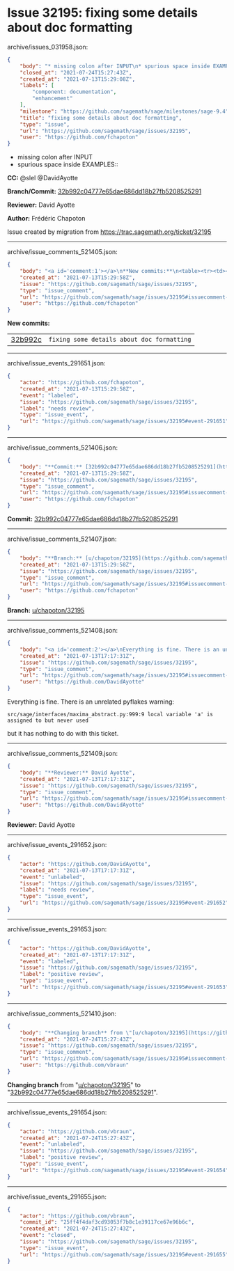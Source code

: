 # Issue 32195: fixing some details about doc formatting

archive/issues_031958.json:
```json
{
    "body": "* missing colon after INPUT\n* spurious space inside EXAMPLES::\n\n**CC:**  @slel @DavidAyotte\n\n**Branch/Commit:** [32b992c04777e65dae686dd18b27fb5208525291](https://github.com/sagemath/sagetrac-mirror/commit/32b992c04777e65dae686dd18b27fb5208525291)\n\n**Reviewer:** David Ayotte\n\n**Author:** Fr\u00e9d\u00e9ric Chapoton\n\nIssue created by migration from https://trac.sagemath.org/ticket/32195\n\n",
    "closed_at": "2021-07-24T15:27:43Z",
    "created_at": "2021-07-13T15:29:08Z",
    "labels": [
        "component: documentation",
        "enhancement"
    ],
    "milestone": "https://github.com/sagemath/sage/milestones/sage-9.4",
    "title": "fixing some details about doc formatting",
    "type": "issue",
    "url": "https://github.com/sagemath/sage/issues/32195",
    "user": "https://github.com/fchapoton"
}
```
* missing colon after INPUT
* spurious space inside EXAMPLES::

**CC:**  @slel @DavidAyotte

**Branch/Commit:** [32b992c04777e65dae686dd18b27fb5208525291](https://github.com/sagemath/sagetrac-mirror/commit/32b992c04777e65dae686dd18b27fb5208525291)

**Reviewer:** David Ayotte

**Author:** Frédéric Chapoton

Issue created by migration from https://trac.sagemath.org/ticket/32195





---

archive/issue_comments_521405.json:
```json
{
    "body": "<a id='comment:1'></a>\n**New commits:**\n<table><tr><td><a href=\"https://github.com/sagemath/sagetrac-mirror/commit/32b992c04777e65dae686dd18b27fb5208525291\">32b992c</a></td><td><code>fixing some details about doc formatting</code></td></tr></table>\n",
    "created_at": "2021-07-13T15:29:58Z",
    "issue": "https://github.com/sagemath/sage/issues/32195",
    "type": "issue_comment",
    "url": "https://github.com/sagemath/sage/issues/32195#issuecomment-521405",
    "user": "https://github.com/fchapoton"
}
```

<a id='comment:1'></a>
**New commits:**
<table><tr><td><a href="https://github.com/sagemath/sagetrac-mirror/commit/32b992c04777e65dae686dd18b27fb5208525291">32b992c</a></td><td><code>fixing some details about doc formatting</code></td></tr></table>




---

archive/issue_events_291651.json:
```json
{
    "actor": "https://github.com/fchapoton",
    "created_at": "2021-07-13T15:29:58Z",
    "event": "labeled",
    "issue": "https://github.com/sagemath/sage/issues/32195",
    "label": "needs review",
    "type": "issue_event",
    "url": "https://github.com/sagemath/sage/issues/32195#event-291651"
}
```



---

archive/issue_comments_521406.json:
```json
{
    "body": "**Commit:** [32b992c04777e65dae686dd18b27fb5208525291](https://github.com/sagemath/sagetrac-mirror/commit/32b992c04777e65dae686dd18b27fb5208525291)",
    "created_at": "2021-07-13T15:29:58Z",
    "issue": "https://github.com/sagemath/sage/issues/32195",
    "type": "issue_comment",
    "url": "https://github.com/sagemath/sage/issues/32195#issuecomment-521406",
    "user": "https://github.com/fchapoton"
}
```

**Commit:** [32b992c04777e65dae686dd18b27fb5208525291](https://github.com/sagemath/sagetrac-mirror/commit/32b992c04777e65dae686dd18b27fb5208525291)



---

archive/issue_comments_521407.json:
```json
{
    "body": "**Branch:** [u/chapoton/32195](https://github.com/sagemath/sagetrac-mirror/tree/u/chapoton/32195)",
    "created_at": "2021-07-13T15:29:58Z",
    "issue": "https://github.com/sagemath/sage/issues/32195",
    "type": "issue_comment",
    "url": "https://github.com/sagemath/sage/issues/32195#issuecomment-521407",
    "user": "https://github.com/fchapoton"
}
```

**Branch:** [u/chapoton/32195](https://github.com/sagemath/sagetrac-mirror/tree/u/chapoton/32195)



---

archive/issue_comments_521408.json:
```json
{
    "body": "<a id='comment:2'></a>\nEverything is fine. There is an unrelated pyflakes warning:\n\n```\nsrc/sage/interfaces/maxima_abstract.py:999:9 local variable 'a' is assigned to but never used\n```\n\nbut it has nothing to do with this ticket.",
    "created_at": "2021-07-13T17:17:31Z",
    "issue": "https://github.com/sagemath/sage/issues/32195",
    "type": "issue_comment",
    "url": "https://github.com/sagemath/sage/issues/32195#issuecomment-521408",
    "user": "https://github.com/DavidAyotte"
}
```

<a id='comment:2'></a>
Everything is fine. There is an unrelated pyflakes warning:

```
src/sage/interfaces/maxima_abstract.py:999:9 local variable 'a' is assigned to but never used
```

but it has nothing to do with this ticket.



---

archive/issue_comments_521409.json:
```json
{
    "body": "**Reviewer:** David Ayotte",
    "created_at": "2021-07-13T17:17:31Z",
    "issue": "https://github.com/sagemath/sage/issues/32195",
    "type": "issue_comment",
    "url": "https://github.com/sagemath/sage/issues/32195#issuecomment-521409",
    "user": "https://github.com/DavidAyotte"
}
```

**Reviewer:** David Ayotte



---

archive/issue_events_291652.json:
```json
{
    "actor": "https://github.com/DavidAyotte",
    "created_at": "2021-07-13T17:17:31Z",
    "event": "unlabeled",
    "issue": "https://github.com/sagemath/sage/issues/32195",
    "label": "needs review",
    "type": "issue_event",
    "url": "https://github.com/sagemath/sage/issues/32195#event-291652"
}
```



---

archive/issue_events_291653.json:
```json
{
    "actor": "https://github.com/DavidAyotte",
    "created_at": "2021-07-13T17:17:31Z",
    "event": "labeled",
    "issue": "https://github.com/sagemath/sage/issues/32195",
    "label": "positive review",
    "type": "issue_event",
    "url": "https://github.com/sagemath/sage/issues/32195#event-291653"
}
```



---

archive/issue_comments_521410.json:
```json
{
    "body": "**Changing branch** from \"[u/chapoton/32195](https://github.com/sagemath/sagetrac-mirror/tree/u/chapoton/32195)\" to \"[32b992c04777e65dae686dd18b27fb5208525291](https://github.com/sagemath/sagetrac-mirror/commit/32b992c04777e65dae686dd18b27fb5208525291)\".",
    "created_at": "2021-07-24T15:27:43Z",
    "issue": "https://github.com/sagemath/sage/issues/32195",
    "type": "issue_comment",
    "url": "https://github.com/sagemath/sage/issues/32195#issuecomment-521410",
    "user": "https://github.com/vbraun"
}
```

**Changing branch** from "[u/chapoton/32195](https://github.com/sagemath/sagetrac-mirror/tree/u/chapoton/32195)" to "[32b992c04777e65dae686dd18b27fb5208525291](https://github.com/sagemath/sagetrac-mirror/commit/32b992c04777e65dae686dd18b27fb5208525291)".



---

archive/issue_events_291654.json:
```json
{
    "actor": "https://github.com/vbraun",
    "created_at": "2021-07-24T15:27:43Z",
    "event": "unlabeled",
    "issue": "https://github.com/sagemath/sage/issues/32195",
    "label": "positive review",
    "type": "issue_event",
    "url": "https://github.com/sagemath/sage/issues/32195#event-291654"
}
```



---

archive/issue_events_291655.json:
```json
{
    "actor": "https://github.com/vbraun",
    "commit_id": "25ff4f4daf3cd93053f7b8c1e39117ce67e96b6c",
    "created_at": "2021-07-24T15:27:43Z",
    "event": "closed",
    "issue": "https://github.com/sagemath/sage/issues/32195",
    "type": "issue_event",
    "url": "https://github.com/sagemath/sage/issues/32195#event-291655"
}
```
